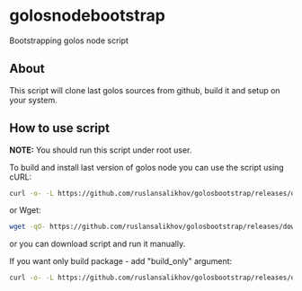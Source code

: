 # golosnodebootstrap
Bootstrapping golos node script

## About

This script will clone last golos sources from github, build it and setup on your system.

## How to use script

**NOTE:** You should run this script under root user.

To build and install last version of golos node you can use the script using cURL:

```sh
curl -o- -L https://github.com/ruslansalikhov/golosbootstrap/releases/download/0.1.3/golosbootstrap.sh | bash
```

or Wget:

```sh
wget -qO- https://github.com/ruslansalikhov/golosbootstrap/releases/download/0.1.3/golosbootstrap.sh | bash
```

or you can download script and run it manually.

If you want only build package - add "build_only" argument:

```sh
curl -o- -L https://github.com/ruslansalikhov/golosbootstrap/releases/download/0.1.3/golosbootstrap.sh | bash -s -- build_only
```

